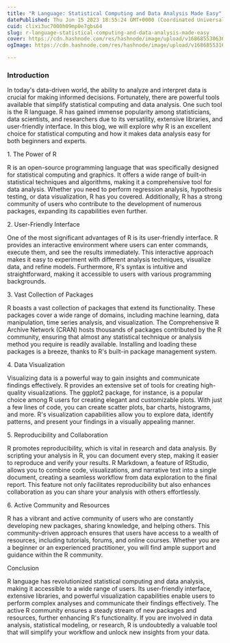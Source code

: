 ```yaml
---
title: "R Language: Statistical Computing and Data Analysis Made Easy"
datePublished: Thu Jun 15 2023 18:55:24 GMT+0000 (Coordinated Universal Time)
cuid: clixi3uc7000h09mp0e7gbs64
slug: r-language-statistical-computing-and-data-analysis-made-easy
cover: https://cdn.hashnode.com/res/hashnode/image/upload/v1686855306360/9b6e9aa1-cdad-4429-b5ea-0e08bcbe611d.jpeg
ogImage: https://cdn.hashnode.com/res/hashnode/image/upload/v1686855316375/77a17d4b-9830-4c78-9190-c0b50f26c529.jpeg

---
```


### Introduction

In today's data-driven world, the ability to analyze and interpret data is crucial for making informed decisions. Fortunately, there are powerful tools available that simplify statistical computing and data analysis. One such tool is the R language. R has gained immense popularity among statisticians, data scientists, and researchers due to its versatility, extensive libraries, and user-friendly interface. In this blog, we will explore why R is an excellent choice for statistical computing and how it makes data analysis easy for both beginners and experts.

1\. The Power of R

R is an open-source programming language that was specifically designed for statistical computing and graphics. It offers a wide range of built-in statistical techniques and algorithms, making it a comprehensive tool for data analysis. Whether you need to perform regression analysis, hypothesis testing, or data visualization, R has you covered. Additionally, R has a strong community of users who contribute to the development of numerous packages, expanding its capabilities even further.

2\. User-Friendly Interface

One of the most significant advantages of R is its user-friendly interface. R provides an interactive environment where users can enter commands, execute them, and see the results immediately. This interactive approach makes it easy to experiment with different analysis techniques, visualize data, and refine models. Furthermore, R's syntax is intuitive and straightforward, making it accessible to users with various programming backgrounds.

3\. Vast Collection of Packages

R boasts a vast collection of packages that extend its functionality. These packages cover a wide range of domains, including machine learning, data manipulation, time series analysis, and visualization. The Comprehensive R Archive Network (CRAN) hosts thousands of packages contributed by the R community, ensuring that almost any statistical technique or analysis method you require is readily available. Installing and loading these packages is a breeze, thanks to R's built-in package management system.

4\. Data Visualization

Visualizing data is a powerful way to gain insights and communicate findings effectively. R provides an extensive set of tools for creating high-quality visualizations. The ggplot2 package, for instance, is a popular choice among R users for creating elegant and customizable plots. With just a few lines of code, you can create scatter plots, bar charts, histograms, and more. R's visualization capabilities allow you to explore data, identify patterns, and present your findings in a visually appealing manner.

5\. Reproducibility and Collaboration

R promotes reproducibility, which is vital in research and data analysis. By scripting your analysis in R, you can document every step, making it easier to reproduce and verify your results. R Markdown, a feature of RStudio, allows you to combine code, visualizations, and narrative text into a single document, creating a seamless workflow from data exploration to the final report. This feature not only facilitates reproducibility but also enhances collaboration as you can share your analysis with others effortlessly.

6\. Active Community and Resources

R has a vibrant and active community of users who are constantly developing new packages, sharing knowledge, and helping others. This community-driven approach ensures that users have access to a wealth of resources, including tutorials, forums, and online courses. Whether you are a beginner or an experienced practitioner, you will find ample support and guidance within the R community.

Conclusion

R language has revolutionized statistical computing and data analysis, making it accessible to a wide range of users. Its user-friendly interface, extensive libraries, and powerful visualization capabilities enable users to perform complex analyses and communicate their findings effectively. The active R community ensures a steady stream of new packages and resources, further enhancing R's functionality. If you are involved in data analysis, statistical modeling, or research, R is undoubtedly a valuable tool that will simplify your workflow and unlock new insights from your data.